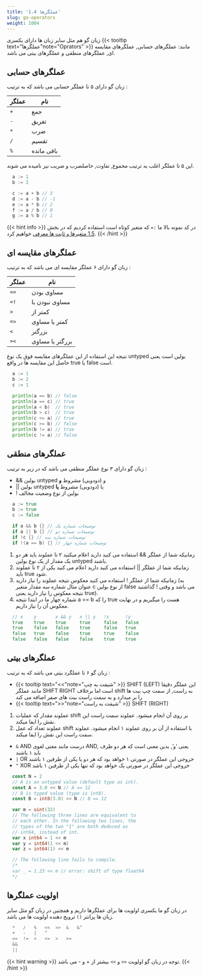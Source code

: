 ```yaml
---
title: '1.4 عملگرها'
slug: go-operators
weight: 1004
---
```


زبان گو هم مثل سایر زبان ها دارای یکسری {{< tooltip text="عملگرها"note="Oprators" >}} مانند: عملگرهای حسابی, عملگرهای مقایسه ای, عملگرهای منطقی و عملگرهای بیتی می باشد.

## عملگرهای حسابی
زبان گو دارای ۵ تا عملگر حسابی می باشد که به ترتیب :

| عملگر | نام        |
|---|----------|
| `+` | جمع    | 
| `-` | تفریق     |
| `*` | ضرب     |
| `/` | تقسیم     |
| `%` | باقی مانده     |

این ۵ تا عملگر اغلب به ترتیب مجموع, تفاوت, حاصلضرب و ضریب نیز نامیده می شوند.

```go
  a := 1
  b := 2

  c := a + b // 3
  d := a - b // -1
  e := a * b // 2
  f := a / b // 0
  g := a % b // 1
```


{{< hint info >}}
در کد نمونه بالا ما `:=`   که متغیر کوتاه است استفاده کردیم که در بخش [1.5 متغیرها و ثابت ها معرفی](https://book.gofarsi.ir/chapter-1/go-variables-and-consts/) خواهیم کرد.
{{< /hint >}}

## عملگرهای مقایسه ای
زبان گو دارای ۶ عملگر مقایسه ای می باشد که به ترتیب :

| عملگر | نام        |
|---|----------|
| `==` | مساوی بودن    | 
| `=!` | مساوی نبودن با    |
| `>` | کمتر از     |
| `=>` | کمتر یا مساوی     |
| `<` | بزرگتر     |
| `=<` | بزرگتر یا مساوی     |

نتیجه این استفاده از این عملگرهای مقایسه فوق یک نوع untyped بولین است یعنی حاصل این مقایسه ها در واقع true یا false است.

```go
  a := 1
  b := 2
  c := 1

  println(a == b) // false
  println(a == c) // true
  println(a < b)  // true
  println(b > c)  // true
  println(c <= a) // true
  println(c >= b) // false
  println(b != a) // true
  println(c != a) // false
```


## عملگرهای منطقی
زبان گو دارای ۳ نوع عملگر منطقی می باشد که در زیر به ترتیب :

-  && بولین untyped و (دودویی) مشروط **و**
- || بولین untyped یا (دودویی) مشروط **یا**
- ! بولین از نوع وضعیت مخالف 

```go
  a := true
  b := true
  c := false

  if a && b {} // توضیحات شماره یک
  if a || b {} // توضیحات شماره دو
  if !c {} // توضیحات شماره سه
  if !(a == b) {} // توضیحات شماره چهار
```
1. زمانیکه شما از عملگر && استفاده می کنید دارید اعلام میکنید ۲ تا عملوند باید هر دو یک مقدار از یک نوع بولین untyped باشند. 
2. زمانیکه شما از عملگر || استفاده می کنید دارید اعلام می کنید یکی از ۲ تا عملوند باید true شود.
3. زمانیکه شما از عملگر ! استفاده می کنید معکوس نتیجه عملوند را نیاز دارید (به عنوان مثال شماره سه مقدار متغیر c از نوع بولین false می باشد و وقتی ! گذاشتید نتیجه معکوس را نیاز دارید یعنی true).
4. شماره چهار ما در ابتدا نتیجه a == b را که true هست را میگیریم و در نهایت معکوس آن را نیاز داریم.

```go
  // x    y       x && y   x || y   !x      !y
  true    true    true     true     false   false
  true    false   false    true     false   true
  false   true    false    true     true    false
  false   false   false    false    true    true
```

## عملگرهای بیتی
زبان گو ۶ تا عملگرد بیتی می باشد که به ترتیب :

- {{< tooltip text="<<"note="شیفت به چپ" >}} SHIFT (LEFT) این عملگر دقیقا مانند عملگر SHIFT RIGHT است اما برخلاف shift به راست, از سمت چپ بیت ها را بر میدارد و به سمت راست بیت های صفر اضافه می کند
-  {{< tooltip text=">>"note="شیفت به راست" >}} SHIFT (RIGHT)
1.  عملوند مقدار که عملیات shift بر روی آن انجام میشود. عملوند سمت راست این نقش را ایفا میکند.
2.  عملوند تعداد که عمل shift با استفاده از آن بر روی عملوند ۱ انجام میشود. عملوند سمت راست این نقش را ایفا میکند.

- `&` AND درست مانند معنی لغوی AND, یعنی ‘و’, بدین معنی است که هر دو طرف باید ۱ باشند
- `|` OR خروجی این عملگر در صورتی ۱ خواهد بود که هر دو یا یکی از طرفین ۱ باشند
- `^` XOR خروجی این عملگر در صورتی یک خواهد بود که تنها یکی از طرفین ۱ باشد

```go
  const N = 2
  // A is an untyped value (default type as int).
  const A = 3.0 << N // A == 12
  // B is typed value (type is int8).
  const B = int8(3.0) << N // B == 12

  var m = uint(32)
  // The following three lines are equivalent to
  // each other. In the following two lines, the
  // types of the two "1" are both deduced as
  // int64, instead of int.
  var x int64 = 1 << m
  var y = int64(1 << m)
  var z = int64(1) << m

  // The following line fails to compile.
  /*
  var _ = 1.23 << m // error: shift of type float64
  */
```

## اولویت عملگرها
در زبان گو ما یکسری اولویت ها برای عملگرها داریم و همچنین در زبان گو مثل سایر زبان ها پرانتز `()` ترویج دهنده اولویت ها می باشد.

```go
  *   /   %   <<  >>  &   &^
  +   -   |   ^
  ==  !=  <   <=  >   >=
  &&
  ||
```

{{< hint warning >}}
توجه در زبان گو اولویت `<<` و `>>` بیشتر از + و - می باشد.
{{< /hint >}}

